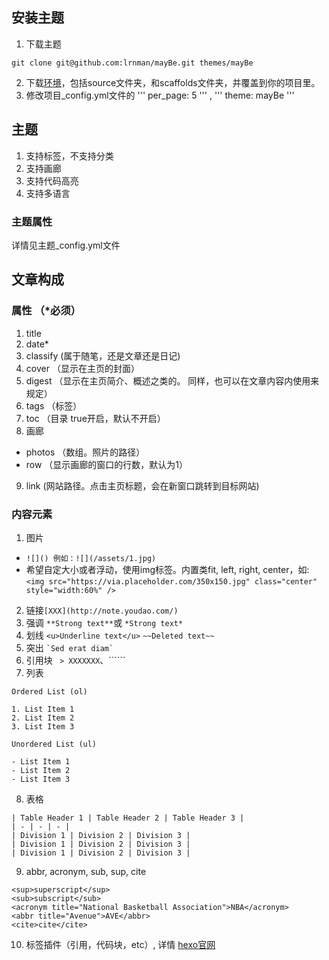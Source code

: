 ## 安装主题
1. 下载主题
```
git clone git@github.com:lrnman/mayBe.git themes/mayBe
```
2. 下载[环境]()，包括source文件夹，和scaffolds文件夹，并覆盖到你的项目里。
3. 修改项目_config.yml文件的 ''' per_page: 5 ''' ,  ''' theme: mayBe '''

## 主题
1. 支持标签，不支持分类
2. 支持画廊
3. 支持代码高亮
4. 支持多语言

### 主题属性
详情见主题_config.yml文件


## 文章构成
### 属性 （*必须）
1. title
2. date*
3. classify     (属于随笔，还是文章还是日记)
4. cover （显示在主页的封面）
5. digest （显示在主页简介、概述之类的。 同样，也可以在文章内容内使用<!--more-->来规定）
6. tags （标签）
7. toc （目录 true开启，默认不开启）
8. 画廊 
- photos （数组。照片的路径）
- row （显示画廊的窗口的行数，默认为1）
9. link (网站路径。点击主页标题，会在新窗口跳转到目标网站)

### 内容元素
1. 图片
- ```![]() 例如：![](/assets/1.jpg)```
- 希望自定大小或者浮动，使用img标签。内置类fit, left, right, center，如: 
```<img src="https://via.placeholder.com/350x150.jpg" class="center" style="width:60%" />```   
2. 链接```[XXX](http://note.youdao.com/)```
3. 强调 ```**Strong text**```或 ```*Strong text*```
4. 划线 ```<u>Underline text</u>``` ```~~Deleted text~~```
5. 突出 ``` `Sed erat diam` ```
6. 引用块 ``` > XXXXXXX```、``````
7. 列表 
 ```
 Ordered List (ol)
 
1. List Item 1
2. List Item 2
3. List Item 3
 ```
 ```
 Unordered List (ul)

- List Item 1
- List Item 2
- List Item 3
 ```
8. 表格
```
| Table Header 1 | Table Header 2 | Table Header 3 |
| - | - | - |
| Division 1 | Division 2 | Division 3 |
| Division 1 | Division 2 | Division 3 |
| Division 1 | Division 2 | Division 3 |
```
9. abbr, acronym, sub, sup, cite
```
<sup>superscript</sup>
<sub>subscript</sub>
<acronym title="National Basketball Association">NBA</acronym>
<abbr title="Avenue">AVE</abbr>
<cite>cite</cite>
```
10. 标签插件（引用，代码块，etc）, 详情 [hexo官网](https://hexo.io/zh-cn/docs/tag-plugins.html)